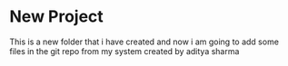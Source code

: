 # New Project
This is a new folder that i have created and now i am going to add some files in the git repo from my system
created by aditya sharma